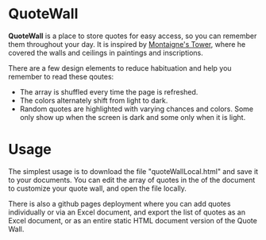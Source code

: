 # QuoteWall

**QuoteWall** is a place to store quotes for easy access, so you can remember them throughout your day. It is inspired by [Montaigne's Tower](https://en.wikipedia.org/wiki/Montaigne%27s_tower), where he covered the walls and ceilings in paintings and inscriptions.

There are a few design elements to reduce habituation and help you remember to read these qoutes:
- The array is shuffled every time the page is refreshed.
- The colors alternately shift from light to dark.
- Random quotes are highlighted with varying chances and colors. Some only show up when the screen is dark and some only when it is light.

# Usage
The simplest usage is to download the file "quoteWallLocal.html" and save it to your documents. You can edit the array of quotes in the <head> of the document to customize your quote wall, and open the file locally.

There is also a github pages deployment where you can add quotes individually or via an Excel document, and export the list of quotes as an Excel document, or as an entire static HTML document version of the Quote Wall.
